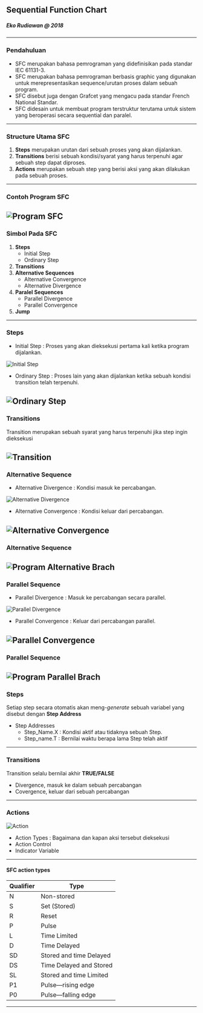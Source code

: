 ## Sequential Function Chart
##### Eko Rudiawan @ 2018
---

### Pendahuluan
* SFC merupakan bahasa pemrograman yang didefinisikan pada standar IEC 61131-3.
* SFC merupakan bahasa pemrograman berbasis graphic yang digunakan untuk merepresentasikan sequence/urutan proses dalam sebuah program.
* SFC disebut juga dengan Grafcet yang mengacu pada standar French National Standar.
* SFC didesain untuk membuat program terstruktur terutama untuk sistem yang beroperasi secara sequential dan paralel.
---

### Structure Utama SFC
1. **Steps** merupakan urutan dari sebuah proses yang akan dijalankan.
2. **Transitions** berisi sebuah kondisi/syarat yang harus terpenuhi agar sebuah step dapat diproses. 
3. **Actions** merupakan sebuah step yang berisi aksi yang akan dilakukan pada sebuah proses.
---

### Contoh Program SFC
![Program SFC](assets/image/program_sfc.png)
---

### Simbol Pada SFC
1. **Steps** 
    * Initial Step
    * Ordinary Step
2. **Transitions** 
3. **Alternative Sequences**
    * Alternative Convergence
    * Alternative Divergence
4. **Paralel Sequences**
    * Parallel Divergence
    * Parallel Convergence
5. **Jump**
---

### Steps
* Initial Step : Proses yang akan dieksekusi pertama kali ketika program dijalankan.

![Initial Step](assets/image/initial_step.png)

* Ordinary Step : Proses lain yang akan dijalankan ketika sebuah kondisi transition telah terpenuhi.

![Ordinary Step](assets/image/ordinary_step.png)
---

### Transitions
Transition merupakan sebuah syarat yang harus terpenuhi jika step ingin dieksekusi

![Transition](assets/image/transition.png)
---

### Alternative Sequence
* Alternative Divergence : Kondisi masuk ke percabangan.

![Alternative Divergence](assets/image/alternative_divergence.png)

* Alternative Convergence : Kondisi keluar dari percabangan.

![Alternative Convergence](assets/image/alternative_convergence.png)
---

### Alternative Sequence
![Program Alternative Brach](assets/image/program_alternative_branch.png)
---

### Parallel Sequence
* Parallel Divergence : Masuk ke percabangan secara parallel.

![Parallel Divergence](assets/image/parallel_divergence.png)

* Parallel Convergence : Keluar dari percabangan parallel.

![Parallel Convergence](assets/image/parallel_convergence.png)
---

### Parallel Sequence
![Program Parallel Brach](assets/image/program_parallel_branch.png)
---

### Steps 

Setiap step secara otomatis akan meng-*generate* sebuah variabel yang disebut dengan **Step Address**

* Step Addresses
    * Step_Name.X : Kondisi aktif atau tidaknya sebuah Step.
    * Step_name.T : Bernilai waktu berapa lama Step telah aktif
---

### Transitions
Transition selalu bernilai akhir **TRUE/FALSE**
* Divergence, masuk ke dalam sebuah percabangan
* Covergence, keluar dari sebuah percabangan
---

### Actions
![Action](assets/image/program_action.png)
* Action Types : Bagaimana dan kapan aksi tersebut dieksekusi
* Action Control
* Indicator Variable
---

#### SFC action types
|Qualifier|Type|
|---------|----|
|N|Non-stored|
|S|Set (Stored)|
|R|Reset|
|P|Pulse|
|L|Time Limited|
|D|Time Delayed|
|SD|Stored and time Delayed|
|DS|Time Delayed and Stored|
|SL|Stored and time Limited|
|P1|Pulse—rising edge|
|P0|Pulse—falling edge|
---
